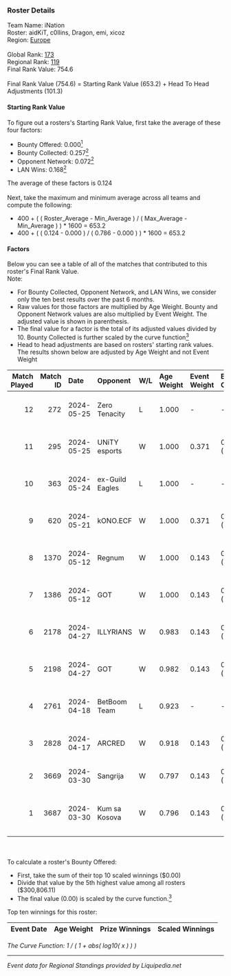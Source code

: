 ### Roster Details<br />
Team Name: iNation<br />
Roster: aidKiT, c0llins, Dragon, emi, xicoz<br />
Region: [Europe]( ../standings_europe.md)<br />
<br />
Global Rank: [173](../standings_global.md)<br />
Regional Rank: [119]( ../standings_europe.md)<br />
Final Rank Value:  754.6<br />
<br />
Final Rank Value (754.6) = Starting Rank Value (653.2) + Head To Head Adjustments (101.3)<br />

#### Starting Rank Value<br />
To figure out a rosters's Starting Rank Value, first take the average of these four factors:<br />
- Bounty Offered: 0.000[<sup>1</sup>](#table2)
- Bounty Collected: 0.257[<sup>2</sup>](#table1)
- Opponent Network: 0.072[<sup>2</sup>](#table1)
- LAN Wins: 0.168[<sup>2</sup>](#table1)

The average of these factors is 0.124<br />
<br />
Next, take the maximum and minimum average across all teams and compute the following:<br />
- 400 + ( ( Roster_Average - Min_Average ) / ( Max_Average - Min_Average ) ) * 1600 = 653.2
- 400 + ( ( 0.124 - 0.000 ) / ( 0.786 - 0.000 ) ) * 1600 = 653.2


#### Factors<br />
Below you can see a table of all of the matches that contributed to this roster's Final Rank Value.<br />
Note:<br />

- For Bounty Collected, Opponent Network, and LAN Wins, we consider only the ten best results over the past 6 months.
- Raw values for those factors are multiplied by Age Weight. Bounty and Opponent Network values are also multiplied by Event Weight. The adjusted value is shown in parenthesis.
- The final value for a factor is the total of its adjusted values divided by 10. Bounty Collected is further scaled by the curve function[<sup>3</sup>](#curveFunction)
- Head to head adjustments are based on rosters' starting rank values. The results shown below are adjusted by Age Weight and not Event Weight
<span id="table1"></span><br />


| Match Played | Match ID | Date       | Opponent        | W/L | Age Weight | Event Weight | Bounty Collected | Opponent Network | LAN Wins  | H2H Adj. | Roster                                        |
| -: | -: | :- | :- | :- | :- | :- | :- | :- | :- | -: | :- |
|           12 |      272 | 2024-05-25 | Zero Tenacity   | L   | 1.000      | -            | -                | -                | -         |    -5.29 | aidKiT, c0llins, Dragon, emi, xicoz           |
|           11 |      295 | 2024-05-25 | UNiTY esports   | W   | 1.000      | 0.371        | 0.021 (0.008)    | 0.766 (0.284)    | 0 (0.000) |    20.90 | aidKiT, c0llins, Dragon, emi, xicoz           |
|           10 |      363 | 2024-05-24 | ex-Guild Eagles | L   | 1.000      | -            | -                | -                | -         |    -7.86 | aidKiT, c0llins, Dragon, emi, xicoz           |
|            9 |      620 | 2024-05-21 | kONO.ECF        | W   | 1.000      | 0.371        | 0.013 (0.005)    | 0.778 (0.288)    | 0 (0.000) |    22.48 | aidKiT, c0llins, Dragon, emi, xicoz           |
|            8 |     1370 | 2024-05-12 | Regnum          | W   | 1.000      | 0.143        | 0.001 (0.000)    | 0.050 (0.007)    | 0 (0.000) |    11.27 | aidKiT, c0llins, Dragon, emi, xicoz           |
|            7 |     1386 | 2024-05-12 | GOT             | W   | 1.000      | 0.143        | 0.000 (0.000)    | 0.027 (0.004)    | 0 (0.000) |     4.96 | aidKiT, c0llins, Dragon, emi, xicoz           |
|            6 |     2178 | 2024-04-27 | ILLYRIANS       | W   | 0.983      | 0.143        | 0.000 (0.000)    | 0.319 (0.045)    | 0 (0.000) |    17.40 | aidKiT, c0llins, Dragon, emi, xicoz           |
|            5 |     2198 | 2024-04-27 | GOT             | W   | 0.982      | 0.143        | 0.000 (0.000)    | 0.027 (0.004)    | 0 (0.000) |     5.55 | aidKiT, c0llins, Dragon, emi, xicoz           |
|            4 |     2761 | 2024-04-18 | BetBoom Team    | L   | 0.923      | -            | -                | -                | -         |    -0.78 | KaiR0N-, Magnojez, nafany, s1ren, zorte       |
|            3 |     2828 | 2024-04-17 | ARCRED          | W   | 0.918      | 0.143        | 0.000 (0.000)    | 0.630 (0.083)    | 0 (0.000) |    19.41 | 1NVISIBLEE, DSSj, Get_Jeka, shg, synyx        |
|            2 |     3669 | 2024-03-30 | Sangrija        | W   | 0.797      | 0.143        | 0.000 (0.000)    | 0.022 (0.002)    | 1 (0.797) |     8.50 | andr1x, illya, kdaN, RiiL3, zecco             |
|            1 |     3687 | 2024-03-30 | Kum sa Kosova   | W   | 0.796      | 0.143        | 0.000 (0.000)    | 0.000 (0.000)    | 1 (0.796) |     4.80 | bromare, Harambasaa, ralelele, revchuk, ZON1X |

<br />
<span id="table2"></span><br />
To calculate a roster's Bounty Offered:<br />

- First, take the sum of their top 10 scaled winnings ($0.00)
- Divide that value by the 5th highest value among all rosters ($300,806.11)
- The final value (0.00) is scaled by the curve function.[<sup>3</sup>](#curveFunction)

Top ten winnings for this roster:<br />

| Event Date | Age Weight | Prize Winnings | Scaled Winnings |
| :- | -: | :- | :- |


<span id="curveFunction"></span>_The Curve Function: 1 / ( 1 + abs( log10( x ) ) )_<br />

---
_Event data for Regional Standings provided by Liquipedia.net_<br />
